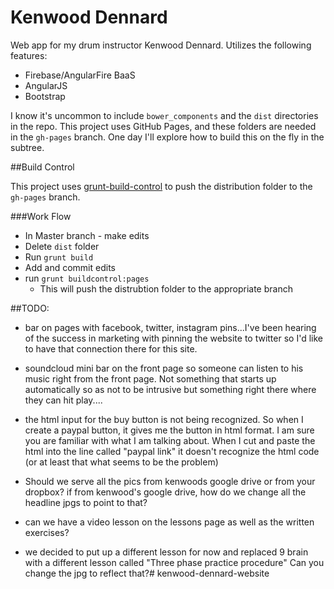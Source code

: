 Kenwood Dennard
===============

Web app for my drum instructor Kenwood Dennard. Utilizes the following features:

* Firebase/AngularFire BaaS
* AngularJS
* Bootstrap

I know it's uncommon to include `bower_components` and the `dist` directories in the repo. This project uses GitHub Pages, and these folders are needed in the `gh-pages` branch. One day I'll explore how to build this on the fly in the subtree.

##Build Control

This project uses [grunt-build-control](https://github.com/robwierzbowski/grunt-build-control) to push the distribution folder to the `gh-pages` branch. 

###Work Flow

- In Master branch - make edits
- Delete `dist` folder
- Run `grunt build`
- Add and commit edits
- run `grunt buildcontrol:pages`
  - This will push the distrubtion folder to the appropriate branch

##TODO:

- bar on pages with facebook, twitter, instagram pins...I've been hearing of the success in marketing with pinning the website to twitter so I'd like to have that connection there for this site.
- soundcloud mini bar on the front page so someone can listen to his music right from the front page. Not something that starts up automatically so as not to be intrusive but something right there where they can hit play....

- the html input for the buy button is not being recognized. So when I create a paypal button, it gives me the button in html format. I am sure you are familiar with what I am talking about. When I cut and paste the html into the line called "paypal link" it doesn't recognize the html code (or at least that what seems to be the problem)

- Should we serve all the pics from kenwoods google drive or from your dropbox? if from kenwood's google drive, how do we change all the headline jpgs to point to that?
- can we have a video lesson on the lessons page as well as the written exercises?
- we decided to put up a different lesson for now and replaced 9 brain with a different lesson called "Three phase practice procedure" Can you change the jpg to reflect that?# kenwood-dennard-website
